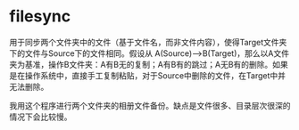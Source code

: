 # filesync

用于同步两个文件夹中的文件（基于文件名，而非文件内容），使得Target文件夹下的文件与Source下的文件相同。假设从 A(Source)-->B(Target)，那么以A文件夹为基准，操作B文件夹：A有B无的复制；A有B有的跳过；A无B有的删除。如果是在操作系统中，直接手工复制粘贴，对于Source中删除的文件，在Target中并无法删除。

我用这个程序进行两个文件夹的相册文件备份。缺点是文件很多、目录层次很深的情况下会比较慢。